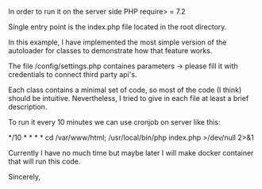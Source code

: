 In order to run it on the server side PHP require> = 7.2

Single entry point is the index.php file located in the root directory.

In this example, I have implemented the most simple version of the autoloader for classes to demonstrate how that feature works.

The file /config/settings.php containes parameters -> please fill it with credentials to connect third party api's.


Each class contains a minimal set of code, so most of the code (I think) should be intuitive. 
Nevertheless, I tried to give in each file at least a brief description.

To run it every 10 minutes we can use cronjob on server like this:

*/10 *   * * *  cd /var/www/html; /usr/local/bin/php index.php >/dev/null 2>&1

Currently I have no much time but maybe later I will make docker container that will run this code.

Sincerely,